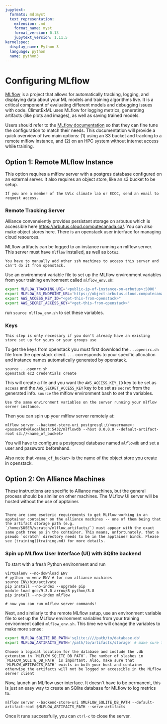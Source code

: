 ```yaml
---
jupytext:
  formats: md:myst
  text_representation:
    extension: .md
    format_name: myst
    format_version: 0.13
    jupytext_version: 1.11.5
kernelspec:
  display_name: Python 3
  language: python
  name: python3
---
```


# Configuring MLflow

[MLflow](https://mlflow.org/) is a project that allows for automatically tracking, logging, and displaying data about your ML models and training algorithms live. It is a critical component of evaluating different models and debugging issues with code. ClimatExML uses MLflow for logging metrics, generating artifacts (like plots and images), as well as saving trained models.

Users should refer to the [MLflow documentation](https://mlflow.org/docs/latest/tracking.html) so that they can fine tune the configuration to match their needs. This documentation will provide a quick overview of two main options: (1) using an S3 bucket and tracking to a remote mlflow instance, and (2) on an HPC system without internet access while training.

## Option 1: Remote MLflow Instance
This option requires a mlflow server with a postgres database configured on an external server. It also requires an object store, like an s3 bucket to be setup. 
```{note}
If you are a member of the UVic climate lab or ECCC, send an email to request access.
```

### Remote Tracking Server

Alliance conveneiently provides persistant storage on arbutus which is accessible here https://arbutus.cloud.computecanada.ca/. You can also make object stores here. There is an openstack user interface for managing cloud resources.

MLflow artifacts can be logged to an instance running an mlflow server. This server must have `mlflow` installed, as well as `boto3`. 

```{note}
You have to manually add other ssh machines to access this server and can't do it from openstack.
```

Use an environment variable file to set up the MLflow environment variables from your training environment called `mlflow_env.sh`:

```bash
export MLFLOW_TRACKING_URI='<public-ip-of-instance-on-arbutus>:5000'
export MLFLOW_S3_ENDPOINT_URL='https://object-arbutus.cloud.computecanada.ca/'
export AWS_ACCESS_KEY_ID="<get-this-from-openstack>"
export AWS_SECRET_ACCESS_KEY="<get-this-from-openstack>"
```

run `source mlflow_env.sh` to set these variables. 

### Keys
```{note}
This step is only necessary if you don't already have an existing store set up for yours or your groups use
```

To get the keys from openstack you must first download the `...opensrc.sh` file from the openstack client. `...` corresponds to your specific allcoation and instance names automatically generated by openstack.

```
source ...openrc.sh
openstack ec2 credentials create
```

This will create a file and you want the `AWS_ACCESS_KEY_ID` key to be set as `access` and the `AWS_SECRET_ACCESS_KEY` key to be set as `secret` from the generated info. `source` the mlflow environment bash to set the variables.

```{note}
Use the same environment variables on the server running your mlflow server instance. 
```

Then you can spin up your mlflow server remotely at:

```
mlflow server --backend-store-uri postgresql://<username>:<password>@localhost:5432/mlflowdb --host 0.0.0.0 --default-artifact-root s3://<name_of_bucket>
```

You will have to configure a postgresql database named `mlflowdb` and set a user and password beforehand. 

Also note that `<name_of_bucket>` is the name of the object store you create in openstack. 

## Option 2: On Alliance Machines

These instructions are specific to Alliance machines, but the general process should be similar on other machines. The MLflow UI server will be hosted without the use of apptainer. 

```{note}

There are some esoteric requirements to get MLflow working in an apptainer container on the alliance machines -- one of them being that the artifact storage path (e.g. `/home/$USER/scratch/mlflow_artifacts/`) must appear with the exact same path tree as in the container. This means, unfortunately, that a pseudo `scratch` directory needs to be in the apptainer binds. Please see [training](training.md) for more details.

```

### Spin up MLflow User Interface (UI) with SQlite backend

To start with a fresh Python environment and run 
```
virtualenv --no-download ENV
# python -m venv ENV # for non alliance machines
source ENV/bin/activate
pip install --no-index --upgrade pip
module load gcc/9.3.0 arrow/8 python/3.8
pip install --no-index mlflow

# now you can run mlflow server commands! 
```

Next, and similarly to the remote MLflow setup, use an environment variable file to set up the MLflow environment variables from your training environment called `mlflow_env.sh`. This time we will change the variables to make more sense:

```bash
export MLFLOW_SQLITE_DB_PATH='sqlite:////path/to/database.db'
export MLFLOW_ARTIFACTS_PATH='/path/to/artifacts/storage' # make sure this path is identically replicated in the container
```

```{note}
Choose a logical location for the database and include the .db extension in `MLFLOW_SQLITE_DB_PATH`. The number of slashes in `MLFLOW_SQLITE_DB_PATH` is important. Also, make sure that `MLFLOW_ARTIFACTS_PATH` exists in both your host and container otherwise the artifacts will not be logged or accessible in the MLflow server client
```

Now, launch an MLflow user interface. It doesn't have to be permanent, this is just an easy way to create an SQlite database for MLflow to log metrics to.

```
mlflow server --backend-store-uri $MLFLOW_SQLITE_DB_PATH --default-artifact-root $MLFLOW_ARTIFACTS_PATH --serve-artifacts 
```

Once it runs successfully, you can `ctrl-c` to close the server.